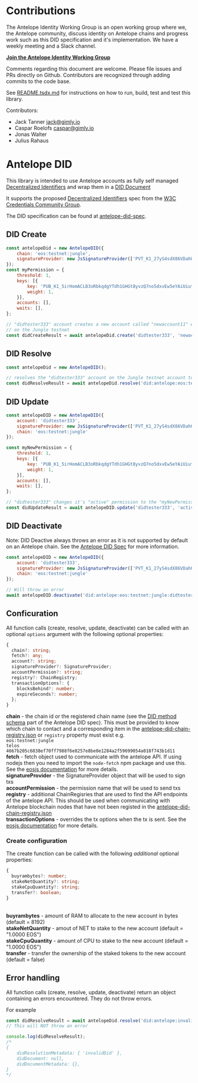 # Contributions

The Antelope Identity Working Group is an open working group where we, the Antelope community, discuss identity on Antelope chains and progress work such as this DID specification and it's implementation. We have a weekly meeting and a Slack channel.

**[Join the Antelope Identity Working Group](https://www.gimly.io/antelope-identity)**

Comments regarding this document are welcome. Please file issues and PRs directly on Github. Contributors are recognized through adding commits to the code base.

See [README.tsdx.md](./README.tsdx.md) for instructions on how to run, build, test and test this library.

Contributors:
- Jack Tanner <jack@gimly.io>
- Caspar Roelofs <caspar@gimly.io>
- Jonas Walter
- Julius Rahaus

# Antelope DID

This library is intended to use Antelope accounts as fully self managed [Decentralized Identifiers](https://w3c-ccg.github.io/did-spec/#decentralized-identifiers-dids) and wrap them in a [DID Document](https://w3c-ccg.github.io/did-spec/#did-documents)

It supports the proposed [Decentralized Identifiers](https://w3c-ccg.github.io/did-spec/) spec from the [W3C Credentials Community Group](https://w3c-ccg.github.io).

The DID specification can be found at [antelope-did-spec](https://github.com/Gimly-Blockchain/antelope-did-spec).

## DID Create

```js
const antelopeDid = new AntelopeDID({
    chain: 'eos:testnet:jungle',
    signatureProvider: new JsSignatureProvider(['PVT_K1_27yS4sdX86VDahQRABMLCcDABH5Vzy8vgLLS7wBeKESyrXetMf'])
});
const myPermission = {
    threshold: 1,
    keys: [{
        key: 'PUB_K1_5irHomACLB3oRbkqdgYTdh1GHGt8yvzQ7no5dxvEw5eYAiUiut',
        weight: 1,
    }],
    accounts: [],
    waits: [],
};

// "didtester333" account creates a new account called "newaccount11" with the owner and active permission set to "mypermission"
// on the Jungle testnet
const didCreateResult = await antelopeDid.create('didtester333', 'newaccount11', myPermission, myPermission);
```

## DID Resolve

```js
const antelopeDid = new AntelopeDID();

// resolves the "didtester333" account on the Jungle testnet account to a DID Document
const didResolveResult = await antelopeDid.resolve('did:antelope:eos:testnet:jungle:didtester333');
```

## DID Update

```js
const antelopeDID = new AntelopeDID({
    account: 'didtester333',
    signatureProvider: new JsSignatureProvider(['PVT_K1_27yS4sdX86VDahQRABMLCcDABH5Vzy8vgLLS7wBeKESyrXetMf']),
    chain: 'eos:testnet:jungle'
});

const myNewPermission = {
    threshold: 1,
    keys: [{
        key: 'PUB_K1_5irHomACLB3oRbkqdgYTdh1GHGt8yvzQ7no5dxvEw5eYAiUiut',
        weight: 1,
    }],
    accounts: [],
    waits: [],
};

// "didtester333" changes it's "active" permission to the "myNewPermission" on the Jungle testnet
const didUpdateResult = await antelopeDID.update('didtester333', 'active', 'owner', myNewPermission);
```

## DID Deactivate

Note: DID Deactive always throws an error as it is not supported by default on an Antelope chain. See the [Antelope DID Spec](https://github.com/Gimly-Blockchain/antelope-did-spec#54-deactivate) for more information.
```js
const antelopeDID = new AntelopeDID({
    account: 'didtester333',
    signatureProvider: new JsSignatureProvider(['PVT_K1_27yS4sdX86VDahQRABMLCcDABH5Vzy8vgLLS7wBeKESyrXetMf']),
    chain: 'eos:testnet:jungle'
});

// Will throw an error
await antelopeDID.deactivate('did:antelope:eos:testnet:jungle:didtester333');
```

## Conficuration

All function calls (create, resolve, update, deactivate) can be called with an optional `options` argument with the following optional properties:
```ts
{
  chain?: string;
  fetch?: any;
  account?: string;
  signatureProvider?: SignatureProvider;
  accountPermission?: string;
  registry?: ChainRegistry;
  transactionOptions?: {
    blocksBehind?: number;
    expireSeconds?: number;
  };
}
```

**chain** - the chain id or the registered chain name (see the [DID method schema](https://github.com/Gimly-Blockchain/antelope-did-spec#3-did-method-schema-didantelope) part of the Antelope DID spec). This must be provided to know which chain to contact and a corresponding item in the [antelope-did-chain-registry.json](https://github.com/Gimly-Blockchain/antelope-did-resolver/blob/master/src/antelope-did-chain-registry.json) or `registry` property must exist e.g.
<br>`eos:testnet:jungle`
<br>`telos`
<br>`4667b205c6838ef70ff7988f6e8257e8be0e1284a2f59699054a018f743b1d11`
<br>**fetch** - fetch object used to communicate with the antelope API. If using nodejs then you need to import the `node-fetch` npm package and use this. See the [eosjs documentation](https://www.npmjs.com/package/eosjs) for more details.
<br>**signatureProvider** - the SignatureProvider object that will be used to sign txs
<br>**accountPermission** - the permission name that will be used to send txs
<br>**registry** - additional ChainRegisries that are used to find the API endpoints of the antelope API. This should be used when communicating with Antelope blockchain nodes that have not been registed in the [antelope-did-chain-registry.json](https://github.com/Gimly-Blockchain/antelope-did-resolver/blob/master/src/antelope-did-chain-registry.json)
<br>**transactionOptions** - overrides the tx options when the tx is sent. See the [eosjs documentation](https://www.npmjs.com/package/eosjs) for more details.

### Create configuration

The create function can be called with the following _additional_ optional properties:
```ts
{
  buyrambytes?: number;
  stakeNetQuantity?: string;
  stakeCpuQuantity?: string;
  transfer?: boolean;
}
```

<br>**buyrambytes** - amount of RAM to allocate to the new account in bytes (default = 8192)
<br>**stakeNetQuantity** - amout of NET to stake to the new account (default = "1.0000 EOS")
<br>**stakeCpuQuantity** - amount of CPU to stake to the new account (default = "1.0000 EOS")
<br>**transfer** - transfer the ownership of the staked tokens to the new account (default = false)

## Error handling

All function calls (create, resolve, update, deactivate) return an object containing an errors encountered. They do not throw errors.

For example
```ts
const didResolveResult = await antelopeDid.resolve('did:antelope:invalid_did_string');
// This will NOT throw an error

console.log(didResolveResult);
/*
{
    didResolutionMetadata: { 'invalidDid' },
    didDocument: null,
    didDocumentMetadata: {},
}
*/
```


